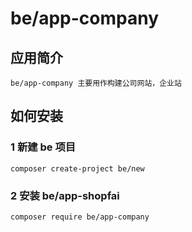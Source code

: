 # be/app-company

## 应用简介

    be/app-company 主要用作构建公司网站，企业站


## 如何安装

### 1 新建 be 项目

    composer create-project be/new

### 2 安装 be/app-shopfai

    composer require be/app-company
